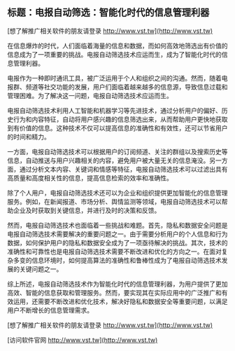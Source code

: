 ## **标题：电报自动筛选：智能化时代的信息管理利器**

[想了解推广相关软件的朋友请登录 http://www.vst.tw](http://www.vst.tw)

在信息爆炸的时代，人们面临着海量的信息和数据，而如何高效地筛选出有价值的信息成为了一项重要的挑战。电报自动筛选技术应运而生，成为了智能化时代的信息管理利器。

电报作为一种即时通讯工具，被广泛运用于个人和组织之间的沟通。然而，随着电报群、频道等社交功能的发展，用户们面临着越来越多的信息源，导致信息过载和管理困难。为了解决这一问题，电报自动筛选技术应运而生。

电报自动筛选技术利用人工智能和机器学习等先进技术，通过分析用户的偏好、历史行为和内容特征，自动将用户感兴趣的信息筛选出来，从而帮助用户更快地获取到有价值的信息。这种技术不仅可以提高信息的准确性和有效性，还可以节省用户的时间和精力。

一方面，电报自动筛选技术可以根据用户的订阅频道、关注的群组以及搜索历史等信息，自动推送与用户兴趣相关的内容，避免用户被大量无关的信息淹没。另一方面，通过分析文本内容、关键词和情感等特征，电报自动筛选技术可以过滤出具有高质量和高度相关性的信息，提高信息检索的效率和准确性。

除了个人用户，电报自动筛选技术还可以为企业和组织提供更加智能化的信息管理服务。例如，在新闻报道、市场分析、舆情监测等领域，电报自动筛选技术可以帮助企业及时获取到关键信息，并进行及时的决策和反馈。

然而，电报自动筛选技术也面临着一些挑战和难题。首先，隐私和数据安全问题是电报自动筛选技术需要解决的重要问题之一。由于需要分析用户的个人信息和行为数据，如何保护用户的隐私和数据安全成为了一项亟待解决的挑战。其次，技术的准确性和可靠性也是电报自动筛选技术需要不断改进和优化的方向之一。在面对复杂多变的信息环境时，如何提高算法的准确性和鲁棒性成为了电报自动筛选技术发展的关键问题之一。

综上所述，电报自动筛选技术作为智能化时代的信息管理利器，为用户提供了更加高效、智能的信息获取和管理服务。然而，要实现其在实际应用中的广泛推广和有效运用，还需要不断改进和优化技术，解决好隐私和数据安全等重要问题，以满足用户不断增长的信息管理需求。

[想了解推广相关软件的朋友请登录 http://www.vst.tw](http://www.vst.tw)


[访问软件官网 http://www.vst.tw](http://www.vst.tw)
